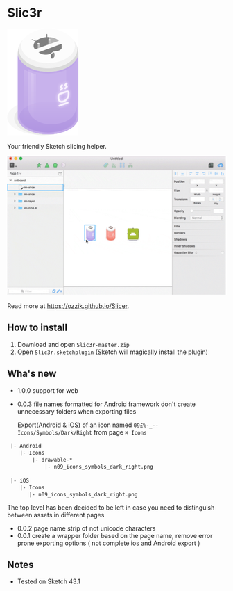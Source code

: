 # Slic3r

![Slicer icon](docs/assets/slicer@2x.png)

Your friendly Sketch slicing helper.

![Demo](docs/assets/demo@2x.gif)

Read more at https://ozzik.github.io/Slicer.

## How to install
1. Download and open ```Slic3r-master.zip```
2. Open ```Slic3r.sketchplugin``` (Sketch will magically install the plugin)

## Wha's new
* 1.0.0
  support for web
* 0.0.3
  file names formatted for Android framework don't create unnecessary folders when exporting files

  Export(Android & iOS) of an icon named `09£%-_--Icons/Symbols/Dark/Right` from page `⌘ Icons`
  
```
 |- Android
    |- Icons
        |- drawable-*
            |- n09_icons_symbols_dark_right.png
     
 |- iOS
    |- Icons
       |- n09_icons_symbols_dark_right.png 
```
  The top level has been decided to be left in case you need to distinguish between assets in different pages
  
* 0.0.2
  page name strip of not unicode characters
* 0.0.1
  create a wrapper folder based on the page name, remove error prone exporting options ( not complete ios and Android export )

## Notes
* Tested on Sketch 43.1
